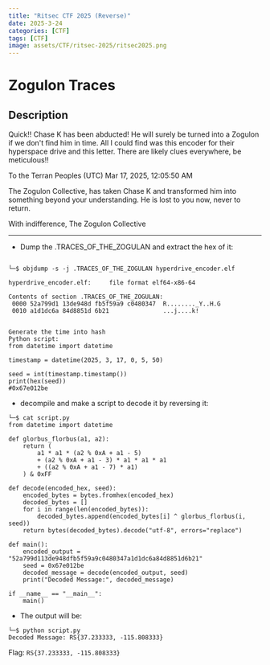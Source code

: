 ```yaml
---
title: "Ritsec CTF 2025 (Reverse)"
date: 2025-3-24
categories: [CTF]
tags: [CTF]
image: assets/CTF/ritsec-2025/ritsec2025.png
---
```


# Zogulon Traces

## Description
Quick!! Chase K has been abducted! He will surely be turned into a Zogulon if we don't find him in time. All I could find was this encoder for their hyperspace drive and this letter. There are likely clues everywhere, be meticulous!!

To the Terran Peoples
(UTC) Mar 17, 2025, 12:05:50 AM

The Zogulon Collective, has taken Chase K and transformed him into something beyond your understanding. He is lost to you now, never to return.

With indifference,
The Zogulon Collective


---


- Dump the .TRACES_OF_THE_ZOGULAN and extract the hex of it:

```

└─$ objdump -s -j .TRACES_OF_THE_ZOGULAN hyperdrive_encoder.elf

hyperdrive_encoder.elf:     file format elf64-x86-64

Contents of section .TRACES_OF_THE_ZOGULAN:
 0000 52a799d1 13de948d fb5f59a9 c0480347  R........_Y..H.G
 0010 a1d1dc6a 84d8851d 6b21               ...j....k!


Generate the time into hash
Python script:
from datetime import datetime

timestamp = datetime(2025, 3, 17, 0, 5, 50)

seed = int(timestamp.timestamp())
print(hex(seed))
#0x67e012be
```

- decompile and make a script to decode it by reversing it:

```
└─$ cat script.py
from datetime import datetime

def glorbus_florbus(a1, a2):
    return (
        a1 * a1 * (a2 % 0xA + a1 - 5)
        + (a2 % 0xA + a1 - 3) * a1 * a1 * a1
        + ((a2 % 0xA + a1 - 7) * a1)
    ) & 0xFF

def decode(encoded_hex, seed):
    encoded_bytes = bytes.fromhex(encoded_hex)
    decoded_bytes = []
    for i in range(len(encoded_bytes)):
        decoded_bytes.append(encoded_bytes[i] ^ glorbus_florbus(i, seed))
    return bytes(decoded_bytes).decode("utf-8", errors="replace")

def main():
    encoded_output = "52a799d113de948dfb5f59a9c0480347a1d1dc6a84d8851d6b21"
    seed = 0x67e012be
    decoded_message = decode(encoded_output, seed)
    print("Decoded Message:", decoded_message)

if __name__ == "__main__":
    main()
```

- The output will be:

```
└─$ python script.py
Decoded Message: RS{37.233333, -115.808333}
```

Flag: `RS{37.233333, -115.808333}`
